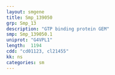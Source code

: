```yaml
---
layout: smgene
title: Smp_139050
grp: Smp_13
description: "GTP binding protein GEM"
smp: Smp_139050.1
uniprot: "G4VPL1"
length:  1194
cdd: "cd01123, cl21455"
kk: ns
categories: sm
---
```

